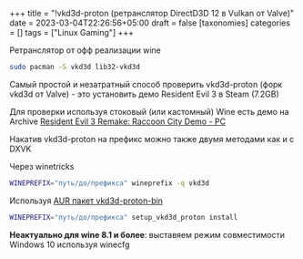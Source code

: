 +++
title = "!vkd3d-proton (ретранслятор DirectD3D 12 в Vulkan от Valve)"
date = 2023-03-04T22:26:56+05:00
draft = false
[taxonomies]
categories = []
tags = ["Linux Gaming"]
+++

Ретранслятор от офф реализации wine
```bash
sudo pacman -S vkd3d lib32-vkd3d
```
Самый простой и незатратный способ проверить vkd3d-proton (форк vkd3d от Valve) - это установить демо Resident Evil 3 в Steam (7.2GB)

Для проверки используя стоковый (или кастомный) Wine есть демо на Archive
[Resident Evil 3 Remake: Raccoon City Demo - PC](https://archive.org/details/resident-evil-3-remake-raccoon-city-demo-pc/)

Накатив vkd3d-proton на префикс можно также двумя методами как и с DXVK

Через winetricks
```bash
WINEPREFIX="путь/до/префикса" wineprefix -q vkd3d
```

Используя [AUR пакет vkd3d-proton-bin](https://aur.archlinux.org/packages/vkd3d-proton-bin)
```bash
WINEPREFIX="путь/до/префикса" setup_vkd3d_proton install
```

**Неактуально для wine 8.1 и более**: выставяем режим совместимости Windows 10 используя winecfg

